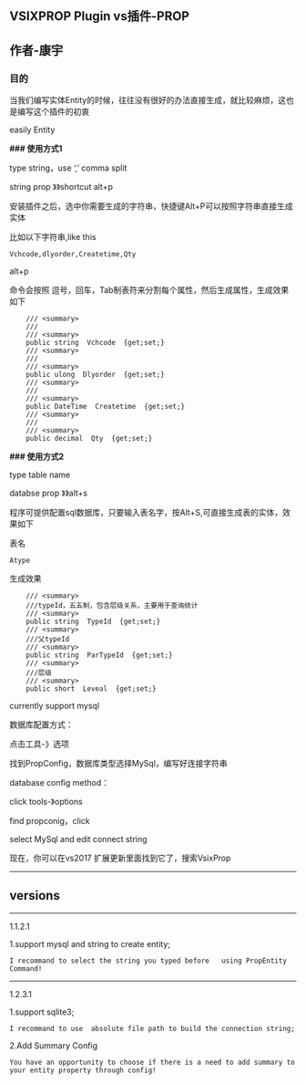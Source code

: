 ## VSIXPROP Plugin vs插件-PROP
## 作者-康宇

### 目的

当我们编写实体Entity的时候，往往没有很好的办法直接生成，就比较麻烦，这也是编写这个插件的初衷

easily Entity 

**### 使用方式1**

type string，use  ‘,’ comma  split

string prop 》》shortcut  alt+p

安装插件之后，选中你需要生成的字符串，快捷键Alt+P可以按照字符串直接生成实体

比如以下字符串,like this

```  
Vchcode,dlyorder,Createtime,Qty
```
alt+p

命令会按照 逗号，回车，Tab制表符来分割每个属性，然后生成属性，生成效果如下

```
    /// <summary>
    ///
    /// <summary>
    public string  Vchcode  {get;set;}
    /// <summary>
    ///
    /// <summary>
    public ulong  Dlyorder  {get;set;}
    /// <summary>
    ///
    /// <summary>
    public DateTime  Createtime  {get;set;}
    /// <summary>
    ///
    /// <summary>
    public decimal  Qty  {get;set;}
```

**### 使用方式2**

type table name

databse prop 》》alt+s


程序可提供配置sql数据库，只要输入表名字，按Alt+S,可直接生成表的实体，效果如下

表名 

```
Atype
```


生成效果

```
    /// <summary>
    ///typeId，五五制，包含层级关系，主要用于查询统计
    /// <summary>
    public string  TypeId  {get;set;}
    /// <summary>
    ///父typeId
    /// <summary>
    public string  ParTypeId  {get;set;}
    /// <summary>
    ///层级
    /// <summary>
    public short  Leveal  {get;set;}
```
currently support mysql


数据库配置方式：

点击工具-》选项

找到PropConfig，数据库类型选择MySql，编写好连接字符串


database config method：

click tools-》options

find propconig，click

select MySql and edit connect string

现在，你可以在vs2017 扩展更新里面找到它了，搜索VsixProp

-----

## **versions**

----
1.1.2.1

1.support mysql and string to create entity;

    I recommand to select the string you typed before   using PropEntity Command!

----
1.2.3.1

1.support sqlite3;

    I recommand to use  absolute file path to build the connection string;

2.Add Summary Config

    You have an opportunity to choose if there is a need to add summary to your entity property through config!








